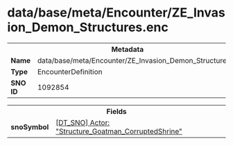 <h1>data/base/meta/Encounter/ZE_Invasion_Demon_Structures.enc</h1><table><tr><th colspan="100%">Metadata</th></tr><tr><td><b>Name</b></td><td>data/base/meta/Encounter/ZE_Invasion_Demon_Structures.enc</td></tr><tr><td><b>Type</b></td><td>EncounterDefinition</td></tr><tr><td><b>SNO ID</b></td><td>1092854</td></tr></table>

<table><tr><th colspan="100%">Fields</th></tr><tr><td><b>snoSymbol</b></td><td><a href="..\Actor\Structure_Goatman_CorruptedShrine.acr.md">[DT_SNO] Actor: "Structure_Goatman_CorruptedShrine"</a></td></tr></table>

